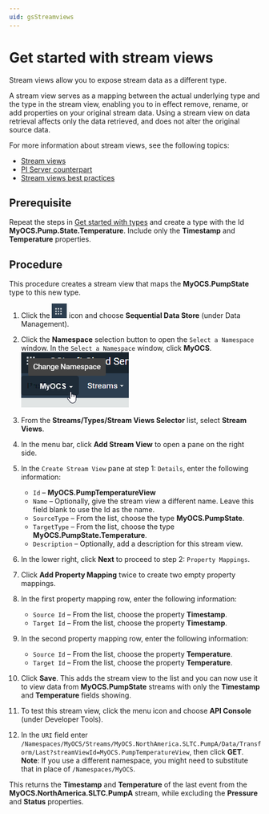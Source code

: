 ```yaml
---
uid: gsStreamviews
---
```


# Get started with stream views

Stream views allow you to expose stream data as a different type. 

A stream view serves as a mapping between the actual underlying type and the type in the stream view, enabling you to in effect remove, rename, or add properties on your original stream data. 
Using a stream view on data retrieval affects only the data retrieved, and does not alter the original source data.
 
For more information about stream views, see the following topics:

- [Stream views](xref:ccStreamviews)
- [PI Server counterpart](xref:ccStreamviews#streamviews-pi-server)
- [Stream views best practices](xref:ccStreamviews#streamviews-bestpractices)

## Prerequisite

Repeat the steps in [Get started with types](xref:gsTypes) and create a type with the Id **MyOCS.Pump.State.Temperature**. Include only the **Timestamp** and **Temperature** properties. 

## Procedure

This procedure creates a stream view that maps the **MyOCS.PumpState** type to this new type.

1. Click the ![Menu icon](images/menu-icon.png) icon and choose **Sequential Data Store** (under Data Management).

1. Click the **Namespace** selection button to open the `Select a Namespace` window. In the `Select a Namespace` window, click **MyOCS**. 
     ![Namespace list](images/sds-gs-namespace.png)

1. From the **Streams/Types/Stream Views Selector** list, select **Stream Views**.

1. In the menu bar, click **Add Stream View** to open a pane on the right side.


1. In the `Create Stream View` pane at step 1: `Details`, enter the following information:


   - `Id` &ndash; **MyOCS.PumpTemperatureView**
   - `Name` &ndash; Optionally, give the stream view a different name. Leave this field blank to use the Id as the name.
   - `SourceType` &ndash; From the list, choose the type **MyOCS.PumpState**.
   - `TargetType` &ndash; From the list, choose the type **MyOCS.PumpState.Temperature**.
   - `Description` &ndash; Optionally, add a description for this stream view.


1. In the lower right, click **Next** to proceed to step 2: `Property Mappings`.

1. Click **Add Property Mapping** twice to create two empty property mappings.


1. In the first property mapping row, enter the following information:

   - `Source Id` &ndash; From the list, choose the property **Timestamp**.
   - `Target Id` &ndash; From the list, choose the property **Timestamp**.

1. In the second property mapping row, enter the following information:

   - `Source Id` &ndash; From the list, choose the property **Temperature**.
   - `Target Id` &ndash; From the list, choose the property **Temperature**.

1. Click **Save**. This adds the stream view to the list and you can now use it to view data from **MyOCS.PumpState** streams with only the **Timestamp** and **Temperature** fields showing.

1. To test this stream view, click the menu icon and choose **API Console** (under Developer Tools).

1. In the `URI` field enter `/Namespaces/MyOCS/Streams/MyOCS.NorthAmerica.SLTC.PumpA/Data/Transform/Last?streamViewId=MyOCS.PumpTemperatureView`, then click **GET**. 
   **Note**: If you use a different namespace, you might need to substitute that in place of `/Namespaces/MyOCS`.

This returns the **Timestamp** and **Temperature** of the last event from the **MyOCS.NorthAmerica.SLTC.PumpA** stream, while excluding the **Pressure** and **Status** properties.
